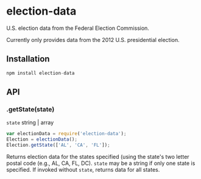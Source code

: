 # election-data

U.S. election data from the Federal Election Commission.

Currently only provides data from the 2012 U.S. presidential election.

## Installation
```js
npm install election-data
````

## API
### .getState(state)
`state` string | array
```js
var electionData = require('election-data');
Election = electionData();
Election.getState(['AL', 'CA', 'FL']);
```
Returns election data for the states specified (using the state's two letter postal code (e.g., AL, CA, FL, DC). ```state``` may be a string if only one state is specified. If invoked without ```state```, returns data for all states.
